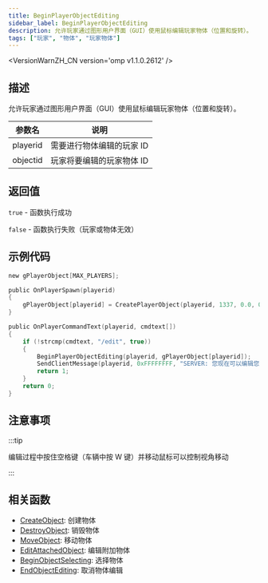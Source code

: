```yaml
---
title: BeginPlayerObjectEditing
sidebar_label: BeginPlayerObjectEditing
description: 允许玩家通过图形用户界面（GUI）使用鼠标编辑玩家物体（位置和旋转）。
tags: ["玩家", "物体", "玩家物体"]
---
```


<VersionWarnZH_CN version='omp v1.1.0.2612' />

## 描述

允许玩家通过图形用户界面（GUI）使用鼠标编辑玩家物体（位置和旋转）。

| 参数名   | 说明                      |
| -------- | ------------------------- |
| playerid | 需要进行物体编辑的玩家 ID |
| objectid | 玩家将要编辑的玩家物体 ID |

## 返回值

`true` - 函数执行成功

`false` - 函数执行失败（玩家或物体无效）

## 示例代码

```c
new gPlayerObject[MAX_PLAYERS];

public OnPlayerSpawn(playerid)
{
    gPlayerObject[playerid] = CreatePlayerObject(playerid, 1337, 0.0, 0.0, 0.0, 0.0, 0.0, 0.0);
}

public OnPlayerCommandText(playerid, cmdtext[])
{
    if (!strcmp(cmdtext, "/edit", true))
    {
        BeginPlayerObjectEditing(playerid, gPlayerObject[playerid]);
        SendClientMessage(playerid, 0xFFFFFFFF, "SERVER: 您现在可以编辑您的玩家物体！");
        return 1;
    }
    return 0;
}
```

## 注意事项

:::tip

编辑过程中按住空格键（车辆中按 W 键）并移动鼠标可以控制视角移动

:::

## 相关函数

- [CreateObject](CreateObject): 创建物体
- [DestroyObject](DestroyObject): 销毁物体
- [MoveObject](MoveObject): 移动物体
- [EditAttachedObject](EditAttachedObject): 编辑附加物体
- [BeginObjectSelecting](BeginObjectSelecting): 选择物体
- [EndObjectEditing](EndObjectEditing): 取消物体编辑
